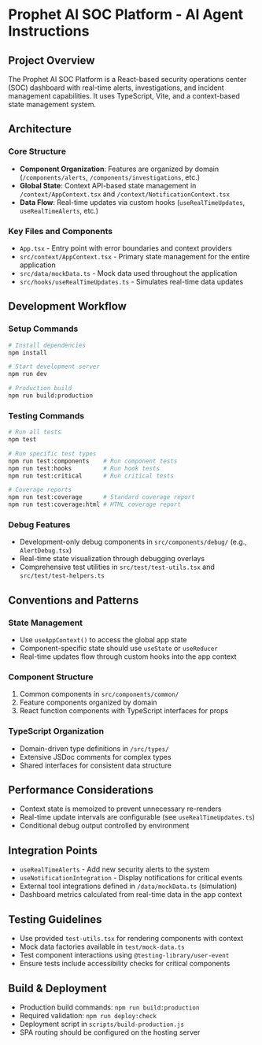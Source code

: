 # Prophet AI SOC Platform - AI Agent Instructions

## Project Overview
The Prophet AI SOC Platform is a React-based security operations center (SOC) dashboard with real-time alerts, investigations, and incident management capabilities. It uses TypeScript, Vite, and a context-based state management system.

## Architecture

### Core Structure
- **Component Organization**: Features are organized by domain (`/components/alerts`, `/components/investigations`, etc.)
- **Global State**: Context API-based state management in `/context/AppContext.tsx` and `/context/NotificationContext.tsx`
- **Data Flow**: Real-time updates via custom hooks (`useRealTimeUpdates`, `useRealTimeAlerts`, etc.)

### Key Files and Components
- `App.tsx` - Entry point with error boundaries and context providers
- `src/context/AppContext.tsx` - Primary state management for the entire application
- `src/data/mockData.ts` - Mock data used throughout the application
- `src/hooks/useRealTimeUpdates.ts` - Simulates real-time data updates

## Development Workflow

### Setup Commands
```bash
# Install dependencies
npm install

# Start development server
npm run dev

# Production build
npm run build:production
```

### Testing Commands
```bash
# Run all tests
npm test

# Run specific test types
npm run test:components    # Run component tests
npm run test:hooks         # Run hook tests
npm run test:critical      # Run critical tests

# Coverage reports
npm run test:coverage      # Standard coverage report
npm run test:coverage:html # HTML coverage report
```

### Debug Features
- Development-only debug components in `src/components/debug/` (e.g., `AlertDebug.tsx`)
- Real-time state visualization through debugging overlays
- Comprehensive test utilities in `src/test/test-utils.tsx` and `src/test/test-helpers.ts`

## Conventions and Patterns

### State Management
- Use `useAppContext()` to access the global app state
- Component-specific state should use `useState` or `useReducer`
- Real-time updates flow through custom hooks into the app context

### Component Structure
1. Common components in `src/components/common/`
2. Feature components organized by domain 
3. React function components with TypeScript interfaces for props

### TypeScript Organization
- Domain-driven type definitions in `/src/types/`
- Extensive JSDoc comments for complex types
- Shared interfaces for consistent data structure

## Performance Considerations
- Context state is memoized to prevent unnecessary re-renders
- Real-time update intervals are configurable (see `useRealTimeUpdates.ts`)
- Conditional debug output controlled by environment

## Integration Points
- `useRealTimeAlerts` - Add new security alerts to the system
- `useNotificationIntegration` - Display notifications for critical events
- External tool integrations defined in `/data/mockData.ts` (simulation)
- Dashboard metrics calculated from real-time data in the app context

## Testing Guidelines
- Use provided `test-utils.tsx` for rendering components with context
- Mock data factories available in `test/mock-data.ts`
- Test component interactions using `@testing-library/user-event`
- Ensure tests include accessibility checks for critical components

## Build & Deployment
- Production build commands: `npm run build:production`
- Required validation: `npm run deploy:check`
- Deployment script in `scripts/build-production.js`
- SPA routing should be configured on the hosting server
